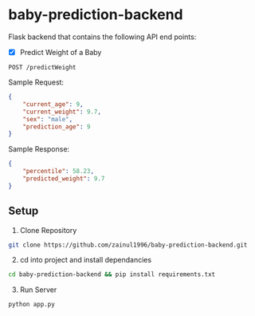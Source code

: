 # baby-prediction-backend
Flask backend that contains the following API end points:<br />
- [x] Predict Weight of a Baby<br />
```
POST /predictWeight
```
Sample Request:
```JSON
{
    "current_age": 9,
    "current_weight": 9.7,
    "sex": "male",
    "prediction_age": 9
}
```

Sample Response:
```JSON
{
    "percentile": 58.23,
    "predicted_weight": 9.7
}
```


## Setup
1. Clone Repository
```bash
git clone https://github.com/zainul1996/baby-prediction-backend.git
```

2. cd into project and install dependancies
```bash
cd baby-prediction-backend && pip install requirements.txt
```

3. Run Server
```bash
python app.py
```
